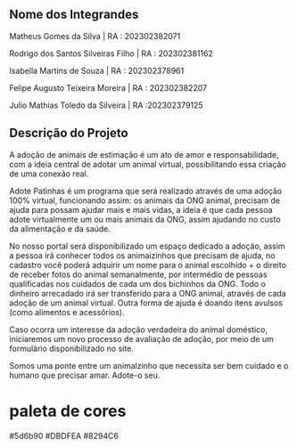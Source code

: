 ## Nome dos Integrandes
Matheus Gomes da Silva | RA : 202302382071

Rodrigo dos Santos Silveiras Filho | RA : 202302381162

Isabella Martins de Souza | RA : 202302378961

Felipe Augusto Teixeira Moreira | RA : 202302382207

Julio Mathias Toledo da Silveira | RA :202302379125

## Descrição do Projeto

A adoção de animais de estimação é um ato de amor e responsabilidade, com a ideia central de adotar um animal virtual, possibilitando essa criação de uma conexão real.

Adote Patinhas é um programa que será realizado através de uma adoção 100% virtual, funcionando assim: os animais da ONG animal, precisam de ajuda para possam ajudar mais e mais vidas, a ideia é que cada pessoa adote virtualmente um ou mais animais da ONG, assim ajudando no custo da alimentação e da saúde.

No nosso portal será disponibilizado um espaço dedicado a adoção, assim a pessoa irá conhecer todos os animaizinhos que precisam de ajuda, no cadastro você poderá adquirir um nome para o animal escolhido + o direito de receber fotos do animal semanalmente, por intermédio de pessoas qualificadas nos cuidados de cada um dos bichinhos da ONG. Todo o dinheiro arrecadado irá ser transferido para a ONG animal, através de cada adoção de um animal virtual. Outra forma de ajuda é doando itens avulsos (como alimentos e acessórios).

Caso ocorra um interesse da adoção verdadeira do animal doméstico, iniciaremos um novo processo de avaliação de adoção, por meio de um formulário disponibilizado no site. 

Somos uma ponte entre um animalzinho que necessita ser bem cuidado e o humano que precisar amar. Adote-o seu.
# paleta de cores
#5d6b90
#DBDFEA
#8294C6
